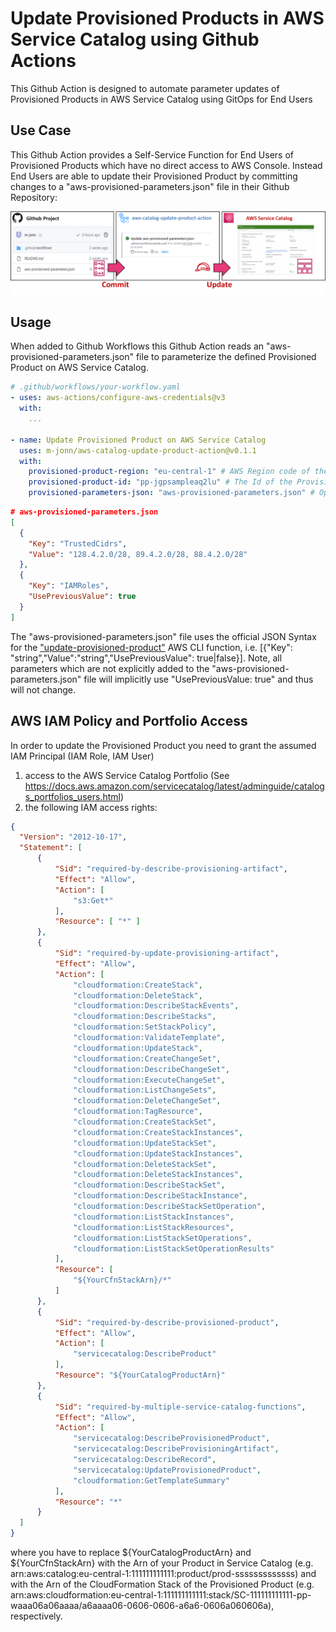 # Update Provisioned Products in AWS Service Catalog using Github Actions

This Github Action is designed to automate parameter updates of Provisioned Products in AWS Service Catalog using GitOps for End Users

## Use Case

This Github Action provides a Self-Service Function for End Users of Provisioned Products which have no direct access to AWS Console.
Instead End Users are able to update their Provisioned Product by committing changes to a "aws-provisioned-parameters.json" file in their Github Repository:

![](docs/use-case.png)

## Usage 

When added to Github Workflows this Github Action reads an "aws-provisioned-parameters.json" file to parameterize the defined Provisioned Product on AWS Service Catalog.

``` yaml
# .github/workflows/your-workflow.yaml
- uses: aws-actions/configure-aws-credentials@v3
  with:
    ...

- name: Update Provisioned Product on AWS Service Catalog
  uses: m-jonn/aws-catalog-update-product-action@v0.1.1
  with:
    provisioned-product-region: "eu-central-1" # AWS Region code of the Provisioned Product in AWS Service Catalog
    provisioned-product-id: "pp-jgpsampleaq2lu" # The Id of the Provisioned Product in AWS Service Catalog
    provisioned-parameters-json: "aws-provisioned-parameters.json" # Optional: relative path to aws-provisioned-parameters.json
```
``` json
# aws-provisioned-parameters.json
[
  {
    "Key": "TrustedCidrs",
    "Value": "128.4.2.0/28, 89.4.2.0/28, 88.4.2.0/28"
  },
  {
    "Key": "IAMRoles",
    "UsePreviousValue": true
  }
]
```

The "aws-provisioned-parameters.json" file uses the official JSON Syntax for the ["update-provisioned-product"](https://awscli.amazonaws.com/v2/documentation/api/latest/reference/servicecatalog/update-provisioned-product.html) AWS CLI function, i.e. [{"Key": "string","Value":"string","UsePreviousValue": true|false}]. Note, all parameters which are not explicitly added to the "aws-provisioned-parameters.json" file will implicitly use "UsePreviousValue: true" and
thus will not change.

## AWS IAM Policy and Portfolio Access 

In order to update the Provisioned Product you need to grant the assumed IAM Principal (IAM Role, IAM User) 
1. access to the AWS Service Catalog Portfolio (See https://docs.aws.amazon.com/servicecatalog/latest/adminguide/catalogs_portfolios_users.html)
2. the following IAM access rights:

``` json
{
  "Version": "2012-10-17",
  "Statement": [
      {
          "Sid": "required-by-describe-provisioning-artifact",
          "Effect": "Allow",
          "Action": [
              "s3:Get*"
          ],
          "Resource": [ "*" ]
      },
      {
          "Sid": "required-by-update-provisioning-artifact",
          "Effect": "Allow",
          "Action": [
              "cloudformation:CreateStack",
              "cloudformation:DeleteStack",
              "cloudformation:DescribeStackEvents",
              "cloudformation:DescribeStacks",
              "cloudformation:SetStackPolicy",
              "cloudformation:ValidateTemplate",
              "cloudformation:UpdateStack",
              "cloudformation:CreateChangeSet",
              "cloudformation:DescribeChangeSet",
              "cloudformation:ExecuteChangeSet",
              "cloudformation:ListChangeSets",
              "cloudformation:DeleteChangeSet",
              "cloudformation:TagResource",
              "cloudformation:CreateStackSet",
              "cloudformation:CreateStackInstances",
              "cloudformation:UpdateStackSet",
              "cloudformation:UpdateStackInstances",
              "cloudformation:DeleteStackSet",
              "cloudformation:DeleteStackInstances",
              "cloudformation:DescribeStackSet",
              "cloudformation:DescribeStackInstance",
              "cloudformation:DescribeStackSetOperation",
              "cloudformation:ListStackInstances",
              "cloudformation:ListStackResources",
              "cloudformation:ListStackSetOperations",
              "cloudformation:ListStackSetOperationResults"
          ],
          "Resource": [
              "${YourCfnStackArn}/*"
          ]
      },
      {
          "Sid": "required-by-describe-provisioned-product",
          "Effect": "Allow",
          "Action": [
              "servicecatalog:DescribeProduct"
          ],
          "Resource": "${YourCatalogProductArn}"
      },
      {
          "Sid": "required-by-multiple-service-catalog-functions",
          "Effect": "Allow",
          "Action": [
              "servicecatalog:DescribeProvisionedProduct",
              "servicecatalog:DescribeProvisioningArtifact",
              "servicecatalog:DescribeRecord",
              "servicecatalog:UpdateProvisionedProduct",
              "cloudformation:GetTemplateSummary"
          ],
          "Resource": "*"
      }
  ]
}
```
where you have to replace ${YourCatalogProductArn} and ${YourCfnStackArn} with the Arn of your Product in Service Catalog (e.g. arn:aws:catalog:eu-central-1:111111111111:product/prod-sssssssssssss) and with the Arn of the CloudFormation Stack of the Provisioned Product (e.g. arn:aws:cloudformation:eu-central-1:111111111111:stack/SC-111111111111-pp-waaa06a06aaaa/a6aaaa06-0606-0606-a6a6-0606a060606a), respectively.